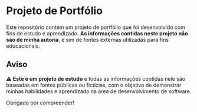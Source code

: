 # Projeto de Portfólio

Este repositório contém um projeto de portfólio que foi desenvolvido com fins de estudo e aprendizado. **As informações contidas neste projeto não são de minha autoria**, e sim de fontes externas utilizadas para fins educacionais.

## Aviso

⚠️ **Este é um projeto de estudo** e todas as informações contidas nele são baseadas em fontes públicas ou fictícias, com o objetivo de demonstrar minhas habilidades e aprendizado na área de desenvolvimento de software.

Obrigado por compreender!
